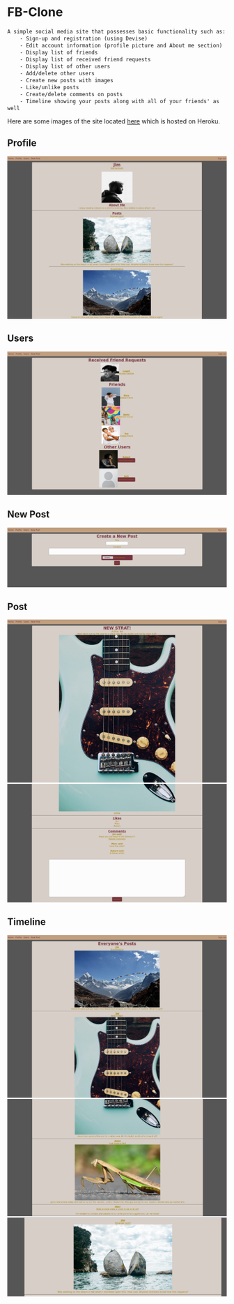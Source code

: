 # FB-Clone #

    A simple social media site that possesses basic functionality such as:
        - Sign-up and registration (using Devise)
        - Edit account information (profile picture and About me section)
        - Display list of friends
        - Display list of received friend requests
        - Display list of other users
        - Add/delete other users
        - Create new posts with images
        - Like/unlike posts
        - Create/delete comments on posts
        - Timeline showing your posts along with all of your friends' as well

Here are some images of the site located [here](https://ancient-dawn-78161.herokuapp.com/) which is hosted on Heroku.

## Profile ##

![profile](/readmeImages/profile.png?raw=true)

## Users ##

![users](/readmeImages/users.png?raw=true)

## New Post ##

![newpost](/readmeImages/newpost.png?raw=true)

## Post ##

![post1](/readmeImages/post1.png?raw=true)
![post2](/readmeImages/post2.png?raw=true)

## Timeline ##

![timeline1](/readmeImages/timeline1.png?raw=true)
![timeline2](/readmeImages/timeline2.png?raw=true)
![timeline3](/readmeImages/timeline3.png?raw=true)